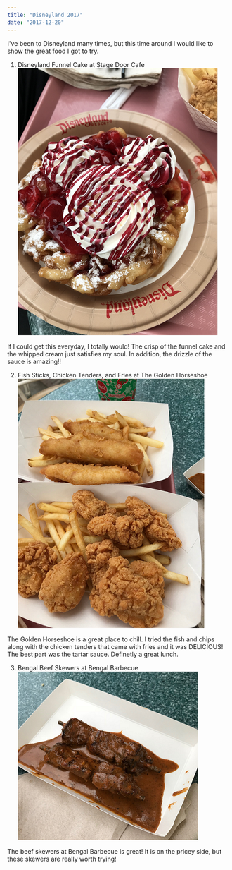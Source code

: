```yaml
---
title: "Disneyland 2017"
date: "2017-12-20"
---
```


I've been to Disneyland many times, but this time around I would like to show the great food I got to try.

1. Disneyland Funnel Cake at Stage Door Cafe
![DisneyFunnelCake](./disney-funnelcake.png)

If I could get this everyday, I totally would! The crisp of the funnel cake and the whipped cream just satisfies my soul. In addition, the drizzle of the sauce is amazing!!

2. Fish Sticks, Chicken Tenders, and Fries at The Golden Horseshoe
![FishChickenChips](./fish-chips.png)

The Golden Horseshoe is a great place to chill. I tried the fish and chips along with the chicken tenders that came with fries and it was DELICIOUS! The best part was the tartar sauce. Definetly a great lunch.

3. Bengal Beef Skewers at Bengal Barbecue
![BeefSkewers](./beef-skewer.png)

The beef skewers at Bengal Barbecue is great! It is on the pricey side, but these skewers are really worth trying!

